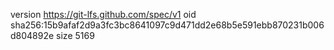 version https://git-lfs.github.com/spec/v1
oid sha256:15b9afaf2d9a3fc3bc8641097c9d471dd2e68b5e591ebb870231b006d804892e
size 5169
